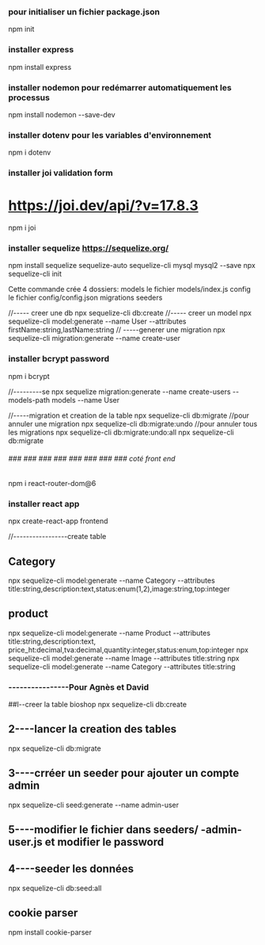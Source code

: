 ### pour initialiser un fichier package.json

npm init

### installer express

npm install express

### installer nodemon pour redémarrer automatiquement les processus

npm install nodemon --save-dev

### installer dotenv pour les variables d'environnement

npm i dotenv

### installer joi validation form

# https://joi.dev/api/?v=17.8.3

npm i joi

### installer sequelize https://sequelize.org/

npm install sequelize sequelize-auto sequelize-cli mysql mysql2 --save
npx sequelize-cli init

Cette commande crée 4 dossiers:
models
le fichier models/index.js
config
le fichier config/config.json
migrations
seeders

//----- creer une db
npx sequelize-cli db:create
//----- creer un model
npx sequelize-cli model:generate --name User --attributes firstName:string,lastName:string
// -----generer une migration
npx sequelize-cli migration:generate --name create-user

### installer bcrypt password

npm i bcrypt

//---------se
npx sequelize migration:generate --name create-users --models-path models --name User

//-----migration et creation de la table
npx sequelize-cli db:migrate
//pour annuler une migration
npx sequelize-cli db:migrate:undo
//pour annuler tous les migrations
npx sequelize-cli db:migrate:undo:all
npx sequelize-cli db:migrate

###### ### ### ### ### ### ### ### ### coté front end

npm i react-router-dom@6

### installer react app

npx create-react-app frontend

//-----------------create table

## Category

npx sequelize-cli model:generate --name Category --attributes title:string,description:text,status:enum(1,2),image:string,top:integer

## product

npx sequelize-cli model:generate --name Product --attributes title:string,description:text,
price_ht:decimal,tva:decimal,quantity:integer,status:enum,top:integer
npx sequelize-cli model:generate --name Image --attributes title:string
npx sequelize-cli model:generate --name Category --attributes title:string

### ----------------Pour Agnès et David

##l--creer la table bioshop
npx sequelize-cli db:create

## 2----lancer la creation des tables

npx sequelize-cli db:migrate

## 3----crréer un seeder pour ajouter un compte admin

npx sequelize-cli seed:generate --name admin-user

## 5----modifier le fichier dans seeders/ -admin-user.js et modifier le password

## 4----seeder les données

npx sequelize-cli db:seed:all

## cookie parser

npm install cookie-parser

